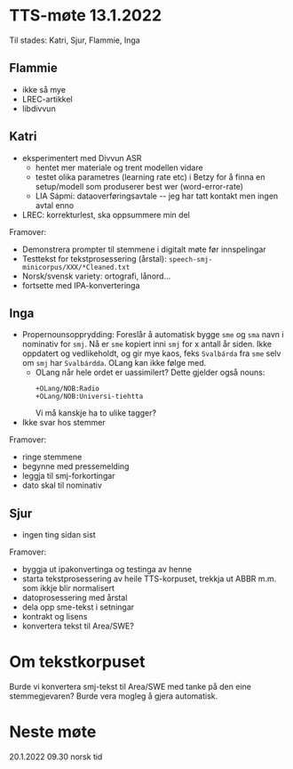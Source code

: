# TTS-møte 13.1.2022

Til stades: Katri, Sjur, Flammie, Inga

## Flammie
- ikke så mye 
- LREC-artikkel
- libdivvun

## Katri
- eksperimentert med Divvun ASR
    - hentet mer materiale og trent modellen vidare
    - testet olika parametres (learning rate etc) i Betzy for å finna en setup/modell som produserer best wer (word-error-rate)
    - LIA Sápmi: dataoverføringsavtale -- jeg har tatt kontakt men ingen avtal enno
- LREC: korrekturlest, ska oppsummere min del

Framover:
- Demonstrera prompter til stemmene i digitalt møte før innspelingar
- Testtekst for tekstprosessering (årstal): `speech-smj-minicorpus/XXX/*Cleaned.txt`
- Norsk/svensk variety: ortografi, lånord...
- fortsette med IPA-konverteringa 

## Inga
- Propernounsopprydding:
  Foreslår å automatisk bygge `sme` og `sma` navn i nominativ for `smj`. Nå er `sme` kopiert inni `smj` for x antall år siden. Ikke oppdatert og vedlikeholdt, og gir mye kaos, feks `Svalbárda` fra `sme` selv om `smj` har `Svalbárdda`. OLang kan ikke følge med.
    - OLang når hele ordet er uassimilert? Dette gjelder også nouns:
      ```
      +OLang/NOB:Radio
      +OLang/NOB:Universi-tiehtta
      ```
      Vi må kanskje ha to ulike tagger?
- Ikke svar hos stemmer

Framover:
- ringe stemmene
- begynne med pressemelding
- leggja til smj-forkortingar
- dato skal til nominativ

## Sjur
- ingen ting sidan sist

Framover:
- byggja ut ipakonvertinga og testinga av henne
- starta tekstprosessering av heile TTS-korpuset, trekkja ut ABBR m.m. som ikkje blir normalisert
- datoprosessering med årstal
- dela opp sme-tekst i setningar
- kontrakt og lisens
- konvertera tekst til Area/SWE?

# Om tekstkorpuset

Burde vi konvertera smj-tekst til Area/SWE med tanke på den eine stemmegjevaren? Burde vera mogleg å gjera automatisk.

# Neste møte

20.1.2022 09.30 norsk tid
